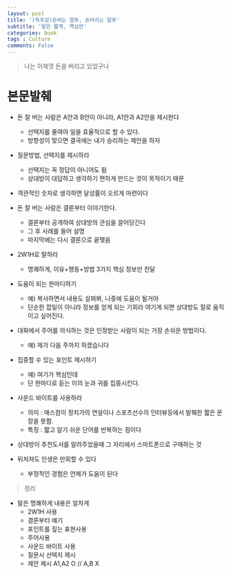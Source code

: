 ```yaml
---
layout: post
title: '(독후감)돈버는 말투, 돈버리는 말투'
subtitle: '말은 짧게, 핵심만'
categories: book
tags : Culture
comments: False
---
```


> 나는 이제껏 돈을 버리고 있었구나

# 본문발췌
 - 돈 잘 버는 사람은 A안과 B안이 아니라, A1안과 A2안을 제시한다
	+ 선택지를 줄여야 일을 효율적으로 할 수 있다.
	+ 방향성이 맞으면 결국에는 내가 승리하는 제안을 하자

 - 질문방법, 선택지를 제시하라
	+ 선택지는 꼭 정답이 아니어도 됨
	+ 상대방이 대답하고 생각하기 편하게 만드는 것이 목적이기 때문

 - 객관적인 숫자로 생각하면 달성률이 오르게 마련이다

 - 돈 잘 버는 사람은 결론부터 이야기한다. 
	+ 결론부터 공개하여 상대방의 관심을 끌어당긴다
	+ 그 후 사례를 들어 설명
	+ 마지막에는 다시 결론으로 끝맺음

 - 2W1H로 말하라
	+ 명쾌하게, 이유+행동+방법 3가지 핵심 정보만 전달

 - 도움이 되는 한마디하기
	+ 예) 복사하면서 내용도 살펴봐, 나중에 도움이 될거야
	+ 단순한 잡일이 아니라 정보를 얻게 되는 기회라 여기게 되면 상대방도 절로 움직이고 싶어진다.

 - 대화에서 주어를 의식하는 것은 인정받는 사람이 되는 가장 손쉬운 방법이다.
	+ 예) 제가 다음 주까지 하겠습니다

 - 집중할 수 있는 포인트 제시하기
	+ 예) 여기가 핵심인데
	+ 단 한마디로 듣는 이의 눈과 귀를 집중시킨다.

 - 사운드 바이트를 사용하라
	+ 의미 : 매스컴이 정치가의 연설이나 스포츠선수의 인터뷰등에서 발췌한 짧은 문장을 뜻함.
	+ 특징 : 짧고 알기 쉬운 단어를 반복하는 점이다

 - 상대방이 추천도서를 알려주었을때 그 자리에서 스마트폰으로 구매하는 것
 - 뒤처져도 인생은 만회할 수 있다
	+ 부정적인 경험은 언제가 도움이 된다

> 정리

 - 말은 명쾌하게 내용은 알차게
	+ 2W1H 사용
	+ 결론부터 얘기
	+ 포인트를 짚는 표현사용
	+ 주어사용
	+ 사운드 바이트 사용
	+ 질문시 선택지 제시
	+ 제안 제시 A1,A2 O // A,B X